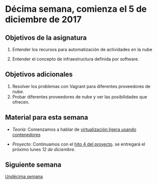 # Décima semana, comienza el 5 de diciembre de 2017

## Objetivos de la asignatura

1. Entender los recursos para automatización de actividades en la nube

2. Entender el concepto de infraestructura definida por software. 

## Objetivos adicionales

1. Resolver los problemas con Vagrant para diferentes proveedores de nube. 
2. Probar diferentes proveedores de nube y ver las posibilidades que
   ofrecen. 


## Material para esta semana

* *Teoría*: Comenzamos a hablar de [virtualización ligera usando contenedores](http://jj.github.io/CC/documentos/temas/Contenedores)

* *Proyecto*: Continuamos con el [hito 4 del proyecto](http://jj.github.io/CC/documentos/proyecto/4.Orquestacion). se
  entregará el próximo lunes *12 de diciembre*.

## Siguiente semana

[Undécima semana](11-semana)
